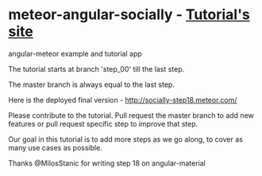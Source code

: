 # meteor-angular-socially - [Tutorial's site](http://angularjs.meteor.com/tutorial)
angular-meteor example and tutorial app

The tutorial starts at branch 'step_00' till the last step.

The master branch is always equal to the last step.

Here is the deployed final version - http://socially-step18.meteor.com/

Please contribute to the tutorial.
Pull request the master branch to add new features or pull request specific step to improve that step.

Our goal in this tutorial is to add more steps as we go along, to cover as many use cases as possible.

Thanks @MilosStanic for writing step 18 on angular-material